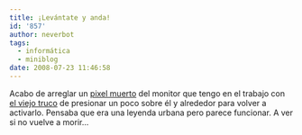 ```yaml
---
title: ¡Levántate y anda!
id: '857'
author: neverbot
tags:
  - informática
  - miniblog
date: 2008-07-23 11:46:58
---
```


Acabo de arreglar un [pixel muerto](http://en.wikipedia.org/wiki/Defective_pixel) del monitor que tengo en el trabajo con [el viejo truco](http://www.emezeta.com/articulos/como-reparar-un-pixel-muerto) de presionar un poco sobre él y alrededor para volver a activarlo. Pensaba que era una leyenda urbana pero parece funcionar. A ver si no vuelve a morir...
